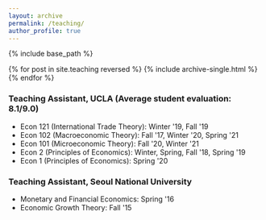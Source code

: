 ```yaml
---
layout: archive
permalink: /teaching/
author_profile: true
---
```


{% include base_path %}

{% for post in site.teaching reversed %}
  {% include archive-single.html %}
{% endfor %}

### Teaching Assistant, UCLA (Average student evaluation: 8.1/9.0)

* Econ 121 (International Trade Theory): Winter '19, Fall '19
* Econ 102 (Macroeconomic Theory): Fall '17, Winter '20, Spring '21
* Econ 101 (Microeconomic Theory): Fall '20, Winter '21 
* Econ 2 (Principles of Economics): Winter, Spring, Fall '18, Spring '19
* Econ 1 (Principles of Economics): Spring '20
        
### Teaching Assistant, Seoul National University
        
* Monetary and Financial Economics: Spring '16
* Economic Growth Theory: Fall '15
